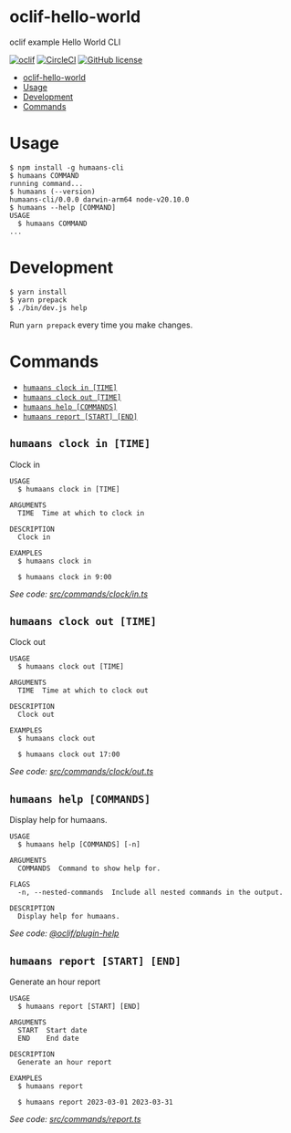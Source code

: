 # oclif-hello-world

oclif example Hello World CLI

[![oclif](https://img.shields.io/badge/cli-oclif-brightgreen.svg)](https://oclif.io)
[![CircleCI](https://circleci.com/gh/oclif/hello-world/tree/main.svg?style=shield)](https://circleci.com/gh/oclif/hello-world/tree/main)
[![GitHub license](https://img.shields.io/github/license/oclif/hello-world)](https://github.com/oclif/hello-world/blob/main/LICENSE)

<!-- toc -->
* [oclif-hello-world](#oclif-hello-world)
* [Usage](#usage)
* [Development](#development)
* [Commands](#commands)
<!-- tocstop -->

# Usage

<!-- usage -->
```sh-session
$ npm install -g humaans-cli
$ humaans COMMAND
running command...
$ humaans (--version)
humaans-cli/0.0.0 darwin-arm64 node-v20.10.0
$ humaans --help [COMMAND]
USAGE
  $ humaans COMMAND
...
```
<!-- usagestop -->

# Development
```sh-session
$ yarn install
$ yarn prepack
$ ./bin/dev.js help 
```

Run `yarn prepack` every time you make changes.

# Commands

<!-- commands -->
* [`humaans clock in [TIME]`](#humaans-clock-in-time)
* [`humaans clock out [TIME]`](#humaans-clock-out-time)
* [`humaans help [COMMANDS]`](#humaans-help-commands)
* [`humaans report [START] [END]`](#humaans-report-start-end)

## `humaans clock in [TIME]`

Clock in

```
USAGE
  $ humaans clock in [TIME]

ARGUMENTS
  TIME  Time at which to clock in

DESCRIPTION
  Clock in

EXAMPLES
  $ humaans clock in

  $ humaans clock in 9:00
```

_See code: [src/commands/clock/in.ts](https://github.com/andreicek/humaans-cli/blob/v0.0.0/src/commands/clock/in.ts)_

## `humaans clock out [TIME]`

Clock out

```
USAGE
  $ humaans clock out [TIME]

ARGUMENTS
  TIME  Time at which to clock out

DESCRIPTION
  Clock out

EXAMPLES
  $ humaans clock out

  $ humaans clock out 17:00
```

_See code: [src/commands/clock/out.ts](https://github.com/andreicek/humaans-cli/blob/v0.0.0/src/commands/clock/out.ts)_

## `humaans help [COMMANDS]`

Display help for humaans.

```
USAGE
  $ humaans help [COMMANDS] [-n]

ARGUMENTS
  COMMANDS  Command to show help for.

FLAGS
  -n, --nested-commands  Include all nested commands in the output.

DESCRIPTION
  Display help for humaans.
```

_See code: [@oclif/plugin-help](https://github.com/oclif/plugin-help/blob/v6.0.12/src/commands/help.ts)_

## `humaans report [START] [END]`

Generate an hour report

```
USAGE
  $ humaans report [START] [END]

ARGUMENTS
  START  Start date
  END    End date

DESCRIPTION
  Generate an hour report

EXAMPLES
  $ humaans report

  $ humaans report 2023-03-01 2023-03-31
```

_See code: [src/commands/report.ts](https://github.com/andreicek/humaans-cli/blob/v0.0.0/src/commands/report.ts)_
<!-- commandsstop -->
